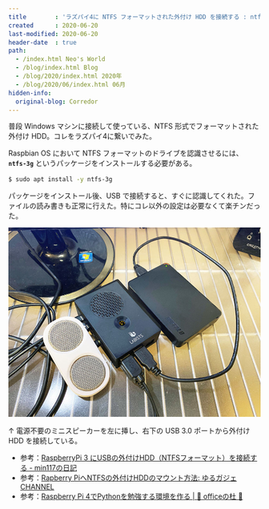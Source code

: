 ```yaml
---
title        : 'ラズパイ4に NTFS フォーマットされた外付け HDD を接続する : ntfs-3g'
created      : 2020-06-20
last-modified: 2020-06-20
header-date  : true
path:
  - /index.html Neo's World
  - /blog/index.html Blog
  - /blog/2020/index.html 2020年
  - /blog/2020/06/index.html 06月
hidden-info:
  original-blog: Corredor
---
```


普段 Windows マシンに接続して使っている、NTFS 形式でフォーマットされた外付け HDD。コレをラズパイ4に繋いでみた。

Raspbian OS において NTFS フォーマットのドライブを認識させるには、**`ntfs-3g`** というパッケージをインストールする必要がある。

```bash
$ sudo apt install -y ntfs-3g
```

パッケージをインストール後、USB で接続すると、すぐに認識してくれた。ファイルの読み書きも正常に行えた。特にコレ以外の設定は必要なくて楽チンだった。

![HDD も接続できた](20-01-01.jpg)

↑ 電源不要のミニスピーカーを左に挿し、右下の USB 3.0 ポートから外付け HDD を接続している。

- 参考：[RaspberryPi 3 にUSBの外付けHDD（NTFSフォーマット）を接続する - min117の日記](http://min117.hatenablog.com/entry/2017/02/21/125825)
- 参考：[Rapberry PiへNTFSの外付けHDDのマウント方法: ゆるガジェCHANNEL](http://yurugadge-channel.com/article/185114382.html)
- 参考：[Raspberry Pi 4でPythonを勉強する環境を作る | 🌴 officeの杜 🥥](https://officeforest.org/wp/2020/03/15/raspberry-pi-4%E3%81%A7python%E3%82%92%E5%8B%89%E5%BC%B7%E3%81%99%E3%82%8B%E7%92%B0%E5%A2%83%E3%82%92%E4%BD%9C%E3%82%8B/)

